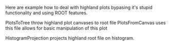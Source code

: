Here are example how to deal with highland plots bypasing it's stupid functionality and using ROOT features.

PlotsToTree throw highland plot canvases to root file
PlotsFromCanvas uses this file allows for basic manipulation of this plot

HistogramProjection projects highland root file on histogram.
